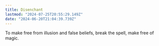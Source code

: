 ```yaml
---
title: Disenchant
lastmod: "2024-07-25T20:55:29.149Z"
date: "2024-06-20T21:04:39.739Z"
---
```


To make free from illusion and false beliefs, break the spell, make free of magic.
